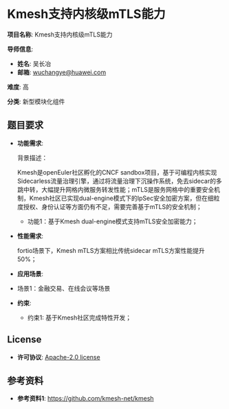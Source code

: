# Kmesh支持内核级mTLS能力
**项目名称**: Kmesh支持内核级mTLS能力    

**导师信息**: 
  - **姓名**: 吴长冶
  - **邮箱**: wuchangye@huawei.com

**难度**: 高    

**分类**: 新型模块化组件 

## 题目要求

- **功能需求**: 

  背景描述：

  Kmesh是openEuler社区孵化的CNCF sandbox项目，基于可编程内核实现Sidecarless流量治理引擎，通过将流量治理下沉操作系统，免去sidecar的多跳中转，大幅提升网格内微服务转发性能；mTLS是服务网格中的重要安全机制，Kmesh社区已实现dual-engine模式下的IpSec安全加密方案，但在细粒度授权、身份认证等方面仍有不足，需要完善基于mTLS的安全机制；

  - 功能1：基于Kmesh dual-engine模式支持mTLS安全加密能力；

- **性能需求**: 

  fortio场景下，Kmesh mTLS方案相比传统sidecar mTLS方案性能提升50%；

- **应用场景**: 

- 场景1：金融交易、在线会议等场景

- **约束**: 

  - 约束1: 基于Kmesh社区完成特性开发；

## License

- **许可协议**: [Apache-2.0 license](https://github.com/kmesh-net/kmesh#Apache-2.0-1-ov-file) 

## 参考资料

- **参考资料1**: https://github.com/kmesh-net/kmesh
